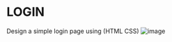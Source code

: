 # LOGIN
Design a simple login page using (HTML CSS) 
![image](https://github.com/Areejprog/LOGIN/assets/162961498/d21f5633-e946-4b9d-bc33-fef5900b999e)
